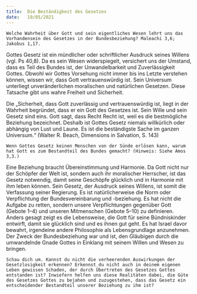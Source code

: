 ```yaml
---
title:  Die Beständigkeit des Gesetzes
date:   19/05/2021
---
```


`Welche Wahrheit über Gott und sein eigentliches Wesen lehrt uns das Vorhandensein des Gesetzes in der Bundesbeziehung? Maleachi 3,6; Jakobus 1,17.`

Gottes Gesetz ist ein mündlicher oder schriftlicher Ausdruck seines Willens (vgl. Ps 40,8). Da es sein Wesen widerspiegelt, versichert uns der Umstand, dass es Teil des Bundes ist, der Unwandelbarkeit und Zuverlässigkeit Gottes. Obwohl wir Gottes Vorsehung nicht immer bis ins Letzte verstehen können, wissen wir, dass Gott vertrauenswürdig ist. Sein Universum unterliegt unveränderlichen moralischen und natürlichen Gesetzen. Diese Tatsache gibt uns wahre Freiheit und Sicherheit.

Die „Sicherheit, dass Gott zuverlässig und vertrauenswürdig ist, liegt in der Wahrheit begründet, dass er ein Gott des Gesetzes ist. Sein Wille und sein Gesetz sind eins. Gott sagt, dass Recht Recht ist, weil es die bestmögliche Beziehung bezeichnet. Deshalb ist Gottes Gesetz niemals willkürlich oder abhängig von Lust und Laune. Es ist die beständigste Sache im ganzen Universum.“ (Walter R. Beach, Dimensions in Salvation, S. 143)

`Wenn Gottes Gesetz keinen Menschen von der Sünde erlösen kann, warum hat Gott es zum Bestandteil des Bundes gemacht? (Hinweis: Siehe Amos 3,3.)`

Eine Beziehung braucht Übereinstimmung und Harmonie. Da Gott nicht nur der Schöpfer der Welt ist, sondern auch ihr moralischer Herrscher, ist das Gesetz notwendig, damit seine Geschöpfe glücklich und in Harmonie mit ihm leben können. Sein Gesetz, der Ausdruck seines Willens, ist somit die Verfassung seiner Regierung. Es ist natürlicherweise die Norm oder Verpflichtung der Bundesvereinbarung und -beziehung. Es hat nicht die Aufgabe zu retten, sondern unsere Verpflichtungen gegenüber Gott (Gebote 1–4) und unseren Mitmenschen (Gebote 5–10) zu definieren. Anders gesagt zeigt es die Lebensweise, die Gott für seine Bündniskinder entwirft, damit sie glücklich sind und es ihnen gut geht. Es hat Israel davor bewahrt, irgendeine andere Philosophie als Lebensgrundlage anzunehmen. Der Zweck der Bundesbeziehung war und ist, den Gläubigen durch die umwandelnde Gnade Gottes in Einklang mit seinem Willen und Wesen zu bringen.

`Schau dich um. Kannst du nicht die verheerenden Auswirkungen der Gesetzlosigkeit erkennen? Erkennst du nicht auch in deinem eigenen Leben gewissen Schaden, der durch Übertreten des Gesetzes Gottes entstanden ist? Inwiefern helfen uns diese Realitäten dabei, die Güte des Gesetzes Gottes zu bejahen und zuzugestehen, dass das Gesetz ein entscheidender Bestandteil unserer Beziehung zu ihm ist?`